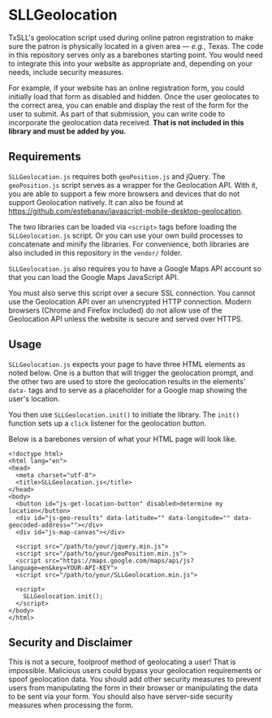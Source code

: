 # SLLGeolocation
TxSLL's geolocation script used during online patron registration to make sure the patron is physically located in a given area &mdash; *e.g.*, Texas. The code in this repository serves only as a barebones starting point. You would need to integrate this into your website as appropriate and, depending on your needs, include security measures.

For example, if your website has an online registration form, you could initially load that form as disabled and hidden. Once the user geolocates to the correct area, you can enable and display the rest of the form for the user to submit. As part of that submission, you can write code to incorporate the geolocation data received. **That is not included in this library and must be added by you.**

## Requirements
`SLLGeolocation.js` requires both `geoPosition.js` and jQuery. The `geoPosition.js` script serves as a wrapper for the Geolocation API. With it, you are able to support a few more browsers and devices that do not support Geolocation natively. It can also be found at https://github.com/estebanav/javascript-mobile-desktop-geolocation.

The two libraries can be loaded via `<script>` tags before loading the `SLLGeolocation.js` script. Or you can use your own build processes to concatenate and minify the libraries. For convenience, both libraries are also included in this repository in the `vendor/` folder.

`SLLGeolocation.js` also requires you to have a Google Maps API account so that you can load the Google Maps JavaScript API.

You must also serve this script over a secure SSL connection. You cannot use the Geolocation API over an unencrypted HTTP connection. Modern browsers (Chrome and Firefox included) do not allow use of the Geolocation API unless the website is secure and served over HTTPS.

## Usage
`SLLGeolocation.js` expects your page to have three HTML elements as noted below. One is a button that will trigger the geolocation prompt, and the other two are used to store the geolocation results in the elements' `data-` tags and to serve as a placeholder for a Google map showing the user's location.

You then use `SLLGeolocation.init()` to initiate the library. The `init()` function sets up a `click` listener for the geolocation button.

Below is a barebones version of what your HTML page will look like.

```
<!doctype html>
<html lang="en">
<head>
  <meta charset="utf-8">
  <title>SLLGeolocation.js</title>
</head>
<body>
  <button id="js-get-location-button" disabled>determine my location</button>
  <div id="js-geo-results" data-latitude="" data-longitude="" data-geocoded-address=""></div>
  <div id="js-map-canvas"></div>
  
  <script src="/path/to/your/jquery.min.js">
  <script src="/path/to/your/geoPosition.min.js">
  <script src="https://maps.google.com/maps/api/js?language=en&key=YOUR-API-KEY">
  <script src="/path/to/your/SLLGeolocation.min.js">
  
  <script>
    SLLGeolocation.init();
  </script>
</body>
</html>
```

## Security and Disclaimer

This is not a secure, foolproof method of geolocating a user! That is impossible. Malicious users could bypass your geolocation requirements or spoof geolocation data. You should add other security measures to prevent users from manipulating the form in their browser or manipulating the data to be sent via your form. You should also have server-side security measures when processing the form.
